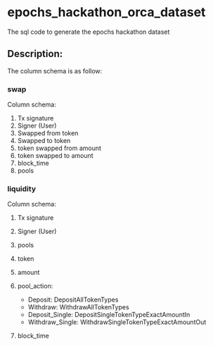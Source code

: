 # epochs_hackathon_orca_dataset
The sql code to generate the epochs hackathon dataset

## Description:

The column schema is as follow:

### swap

Column schema:

1. Tx signature
2. Signer (User)
3. Swapped from token
4. Swapped to token
5. token swapped from amount
6. token swapped to amount
7. block_time
8. pools

### liquidity

Column schema:

1. Tx signature
2. Signer (User)
3. pools
4. token
5. amount
6. pool_action:
    * Deposit: DepositAllTokenTypes
    * Withdraw: WithdrawAllTokenTypes
    * Deposit_Single: DepositSingleTokenTypeExactAmountIn
    * Withdraw_Single: WithdrawSingleTokenTypeExactAmountOut

7. block_time

